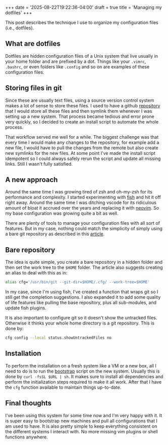 +++
date = '2025-08-22T19:22:36-04:00'
draft = true
title = 'Managing my dotfiles'
+++

This post describes the technique I use to organize my configuration files
(i.e., dotfiles).

## What are dotfiles

Dotfiles are hidden configuration files of a Unix system that live usually in
your home folder and are prefixed by a dot. Things like your `.vimrc`,
`.bashrc`, or even folders like `.config` and so on are examples of these
configuration files.

## Storing files in git

Since these are usually text files, using a source version control system makes
a lot of sense to store these files. I used to have a github
[repository](https://github.com/fabiojmendes/shell-goodies) that I would store
all these files and then symlink them whenever I was setting up a new system.
That process became tedious and error prone very quickly, so I decided to create
an install script to automate the whole process.

That workflow served me well for a while. The biggest challenge was that every
time I would make any changes to the repository, for example add a new file, I
would have to pull the changes from the remote but also create new symlinks for
the new files. At some point I've made the install script idempotent so I could
always safely rerun the script and update all missing links. Still I wasn't
fully satisfied.

## A new approach

Around the same time I was growing tired of zsh and oh-my-zsh for its
performance and complexity. I started experimenting with
[fish](https://fishshell.com) and hit it off right away. Around the same time I
was ditching vscode for its ridiculous amount of bloat it accrued over the years
and replacing it with [neovim](https://neovim.io). So my base configuration was
growing quite a bit as well.

There are plenty of tools to manage your configuration files with all sort of
features. But in my case, nothing could match the simplicity of simply using a
bare git repository as described in this
[article](https://www.atlassian.com/git/tutorials/dotfiles).

## Bare repository

The idea is quite simple, you create a bare repository in a hidden folder and
then set the work tree to the `$HOME` folder. The article also suggests creating
an alias to deal with this as in:

```bash
alias cfg='/usr/bin/git --git-dir=$HOME/.cfg/ --work-tree=$HOME'
```

In my case, since I'm using fish, I've created a function that wraps git so I
still get the completion suggestions. I also expanded it to add some quality of
life features like pulling the base repository, plus all sub-modules, and update
fish plugins.

It is also important to configure git so it doesn't show the untracked files.
Otherwise it thinks your whole home directory is a git repository. This is done
by:

```bash
cfg config --local status.showUntrackedFiles no
```

## Installation

To perform the installation on a fresh system like a VM or a new box, all I need
to do is to run the
[bootstrap](https://github.com/fabiojmendes/cfg/blob/master/.local/share/cfg/bootstrap.sh)
script on the new system. Usually this is done by `curl -fsSL $URL | sh`. It
makes sure to install all dependencies and perform the initialization steps
required to make it all work. After that I have the `cfg` function available to
maintain things up-to-date.

## Final thoughts

I've been using this system for some time now and I'm very happy with it. It is
super easy to bootstrap new machines and pull all configurations that I am used
to have. It is also pretty simple to keep everything consistent on the different
systems I interact with. No more missing vim plugins or shell functions
anywhere.

